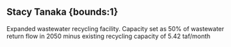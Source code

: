 ## Stacy Tanaka {bounds:1} 
Expanded wastewater recycling facility.  Capacity set as 50% of wastewater return flow in 2050 minus existing recycling capacity of 5.42 taf/month 

